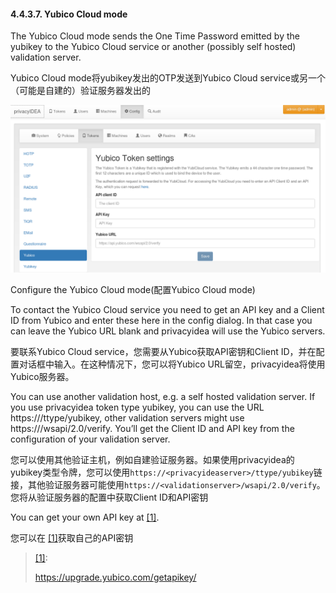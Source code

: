 #### 4.4.3.7. Yubico Cloud mode

The Yubico Cloud mode sends the One Time Password emitted by the yubikey to the Yubico Cloud service or another (possibly self hosted) validation server.

Yubico Cloud mode将yubikey发出的OTP发送到Yubico Cloud service或另一个（可能是自建的）验证服务器发出的

![yubico](../Contents/yubico.png)

Configure the Yubico Cloud mode(配置Yubico Cloud mode)

To contact the Yubico Cloud service you need to get an API key and a Client ID from Yubico and enter these here in the config dialog. In that case you can leave the Yubico URL blank and privacyidea will use the Yubico servers.

要联系Yubico Cloud service，您需要从Yubico获取API密钥和Client ID，并在配置对话框中输入。在这种情况下，您可以将Yubico URL留空，privacyidea将使用Yubico服务器。

You can use another validation host, e.g. a self hosted validation server. If you use privacyidea token type yubikey, you can use the URL https://<privacyideaserver>/ttype/yubikey, other validation servers might use https://<validationserver>/wsapi/2.0/verify. You’ll get the Client ID and API key from the configuration of your validation server.

您可以使用其他验证主机，例如自建验证服务器。如果使用privacyidea的yubikey类型令牌，您可以使用`https://<privacyideaserver>/ttype/yubikey`链接，其他验证服务器可能使用`https://<validationserver>/wsapi/2.0/verify`。您将从验证服务器的配置中获取Client ID和API密钥

You can get your own API key at <span id="id1">[[1]](#yubico)</span>.

您可以在 [[1]](#yubico)获取自己的API密钥

> <span id="yubico">[[1]](#id1)</span>:
> 
> <https://upgrade.yubico.com/getapikey/>
